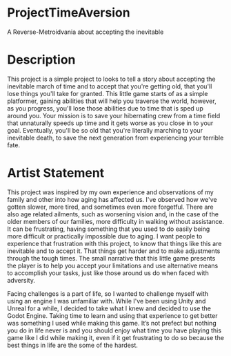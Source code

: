 # ProjectTimeAversion
A Reverse-Metroidvania about accepting the inevitable

# Description

This project is a simple project to looks to tell a story about accepting the inevitable march of time and to accept that you're getting old, that you'll lose things you'll take for granted. This little game starts of as a simple platformer, gaining abilities that will help you traverse the world, however, as you progress, you'll lose those abilities due to time that is sped up around you. Your mission is to save your hibernating crew from a time field that unnaturally speeds up time and it gets worse as you close in to your goal. Eventually, you'll be so old that you're literally marching to your inevitable death, to save the next generation from experiencing your terrible fate.

# Artist Statement

This project was inspired by my own experience and observations of my family and other into how aging has affected us. I've observed how we've gotten slower, more tired, and sometimes even more forgetful. There are also age related ailments, such as worsening vision and, in the case of the older members of our families, more difficulty in walking without assistance. It can be frustrating, having something that you used to do easily being more difficult or practically impossible due to aging. I want people to experience that frustration with this project, to know that things like this are inevitable and to accept it. That things get harder and to make adjustments through the tough times. The small narrative that this little game presents the player is to help you accept your limitations and use alternative means to accomplish your tasks, just like those around us do when faced with adversity.

Facing challenges is a part of life, so I wanted to challenge myself with using an engine I was unfamiliar with. While I've been using Unity and Unreal for a while, I decided to take what I knew and decided to use the Godot Engine. Taking time to learn and using that experience to get better was something I used while making this game. It’s not prefect but nothing you do in life never is and you should enjoy what time you have playing this game like I did while making it, even if it get frustrating to do so because the best things in life are the some of the hardest.
